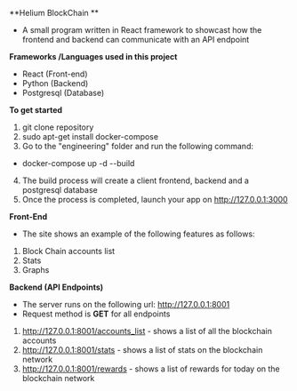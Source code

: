 **Helium BlockChain **
- A small program written in React framework to showcast how the frontend and backend can communicate with an API endpoint

**Frameworks /Languages used in this project**
- React (Front-end)
- Python (Backend)
- Postgresql (Database)

**To get started**
1. git clone repository
2. sudo apt-get install docker-compose
3. Go to the "engineering" folder and run the following command:
  - docker-compose up -d --build 
4. The build process will create a client frontend, backend and a postgresql database
5. Once the process is completed, launch your app on http://127.0.0.1:3000

**Front-End**
- The site shows an example of the following features as follows:
1. Block Chain accounts list
2. Stats
3. Graphs

**Backend (API Endpoints)**
- The server runs on the following url: http://127.0.0.1:8001
- Request method is **GET** for all endpoints
1. http://127.0.0.1:8001/accounts_list - shows a list of all the blockchain accounts
2. http://127.0.0.1:8001/stats - shows a list of stats on the blockchain network
3. http://127.0.0.1:8001/rewards - shows a list of rewards for today on the blockchain network

